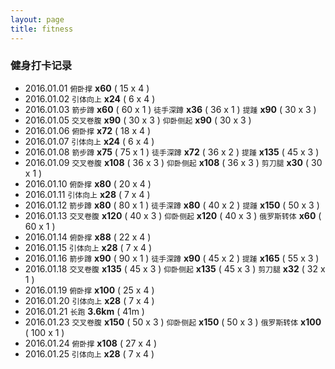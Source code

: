 ```yaml
---
layout: page
title: fitness
---
```


### 健身打卡记录 ###

- 2016.01.01 `俯卧撑` **x60** ( 15 x 4 )
- 2016.01.02 `引体向上` **x24** ( 6 x 4 )
- 2016.01.03 `箭步蹲` **x60** ( 60 x 1 ) `徒手深蹲` **x36** ( 36 x 1 ) `提踵` **x90** ( 30 x 3 )
- 2016.01.05 `交叉卷腹` **x90** ( 30 x 3 ) `仰卧侧起` **x90** ( 30 x 3 )
- 2016.01.06 `俯卧撑` **x72** ( 18 x 4 )
- 2016.01.07 `引体向上` **x24** ( 6 x 4 )
- 2016.01.08 `箭步蹲` **x75** ( 75 x 1 ) `徒手深蹲` **x72** ( 36 x 2 ) `提踵` **x135** ( 45 x 3 )
- 2016.01.09 `交叉卷腹` **x108** ( 36 x 3 ) `仰卧侧起` **x108** ( 36 x 3 ) `剪刀腿` **x30** ( 30 x 1 )
- 2016.01.10 `俯卧撑` **x80** ( 20 x 4 )
- 2016.01.11 `引体向上` **x28** ( 7 x 4 )
- 2016.01.12 `箭步蹲` **x80** ( 80 x 1 ) `徒手深蹲` **x80** ( 40 x 2 ) `提踵` **x150** ( 50 x 3 )
- 2016.01.13 `交叉卷腹` **x120** ( 40 x 3 ) `仰卧侧起` **x120** ( 40 x 3 ) `俄罗斯转体` **x60** ( 60 x 1 )
- 2016.01.14 `俯卧撑` **x88** ( 22 x 4 )
- 2016.01.15 `引体向上` **x28** ( 7 x 4 )
- 2016.01.16 `箭步蹲` **x90** ( 90 x 1 ) `徒手深蹲` **x90** ( 45 x 2 ) `提踵` **x165** ( 55 x 3 )
- 2016.01.18 `交叉卷腹` **x135** ( 45 x 3 ) `仰卧侧起` **x135** ( 45 x 3 ) `剪刀腿` **x32** ( 32 x 1 )
- 2016.01.19 `俯卧撑` **x100** ( 25 x 4 )
- 2016.01.20 `引体向上` **x28** ( 7 x 4 )
- 2016.01.21 `长跑` **3.6km** ( 41m )
- 2016.01.23 `交叉卷腹` **x150** ( 50 x 3 ) `仰卧侧起` **x150** ( 50 x 3 ) `俄罗斯转体` **x100** ( 100 x 1 )
- 2016.01.24 `俯卧撑` **x108** ( 27 x 4 )
- 2016.01.25 `引体向上` **x28** ( 7 x 4 )